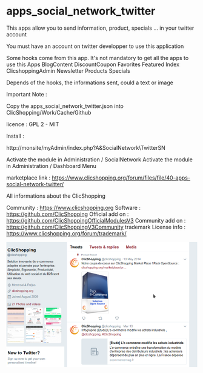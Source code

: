 # apps_social_network_twitter

This apps allow you to send information, product, specials ... in your twitter account

You must have an account on twitter developper to use this application

Some hooks come from this app. It's not mandatory to get all the apps to use this Apps
BlogContent
DiscountCoupon
Favorites
Featured
Index ClicshoppingAdmin
Newsletter
Products
Specials

Depends of the hooks, the informations sent, could a text or image

Important Note :

Copy the apps_social_network_twitter.json into ClicShopping/Work/Cache/Github

licence  : GPL 2 - MIT

Install :

http://monsite/myAdmin/index.php?A&SocialNetwork\TwitterSN

Activate the module in Administration / SocialNetwork
Activate the module in Administration / Dashboard Menu


marketplace link : https://www.clicshopping.org/forum/files/file/40-apps-social-network-twitter/

 All informations about the ClicShopping

Community : https://www.clicshopping.org
Software : https://github.com/ClicShopping
Official add on : https://github.com/ClicShoppingOfficialModulesV3
Community add on : https://github.com/ClicShoppingV3Community
trademark License info : https://www.clicshopping.org/forum/trademark/ 

![image](https://github.com/ClicShoppingOfficialModulesV3/apps_social_network_twitter/blob/master/ModuleInfosJson/twitter.png)


